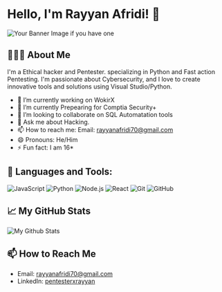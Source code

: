 # Hello, I'm Rayyan Afridi! 👋

![Your Banner Image if you have one](https://github.com/kaliafridi/Picture/blob/main/438100595_7597096127022909_2545304076164165838_n.jpg)

## 👨🏻‍💻 About Me

I'm a Ethical hacker and Pentester. specializing in Python and Fast action Pentesting. I'm passionate about Cybersecurity, and I love to create innovative tools and solutions using Visual Studio/Python.

- 🔭 I’m currently working on WokirX
- 🌱 I’m currently Prepearing for Comptia Security+
- 👯 I’m looking to collaborate on SQL Automatation tools
- 💬 Ask me about Hacking.
- 📫 How to reach me: Email: [rayyanafridi70@gmail.com](mailto:rayyanafridi70@gmail.com)
- 😄 Pronouns: He/Him
- ⚡ Fun fact: I am 16*

## 🚀 Languages and Tools:

![JavaScript](https://img.shields.io/badge/-JavaScript-black?style=flat-square&logo=javascript)
![Python](https://img.shields.io/badge/-Python-black?style=flat-square&logo=Python)
![Node.js](https://img.shields.io/badge/-Node.js-black?style=flat-square&logo=node.js)
![React](https://img.shields.io/badge/-React-black?style=flat-square&logo=react)
![Git](https://img.shields.io/badge/-Git-black?style=flat-square&logo=git)
![GitHub](https://img.shields.io/badge/-GitHub-181717?style=flat-square&logo=github)

## 📈 My GitHub Stats

![My Github Stats](https://github-readme-stats.vercel.app/api?username=kaliafridi&show_icons=true&theme=radical)

## 📫 How to Reach Me

- Email: [rayyanafridi70@gmail.com](mailto:rayyanafridi70@gmail.com)
- LinkedIn: [pentesterxrayyan](https://www.linkedin.com/in/pentesterxrayyan/)

